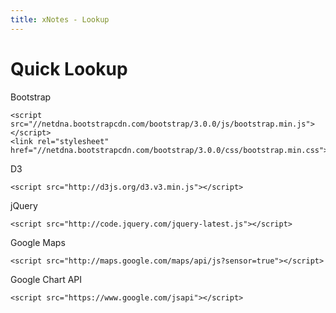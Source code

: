 ```yaml
---
title: xNotes - Lookup
---
```


Quick Lookup
============

Bootstrap

    <script src="//netdna.bootstrapcdn.com/bootstrap/3.0.0/js/bootstrap.min.js"></script>
    <link rel="stylesheet" href="//netdna.bootstrapcdn.com/bootstrap/3.0.0/css/bootstrap.min.css">

D3

    <script src="http://d3js.org/d3.v3.min.js"></script>

jQuery
    
    <script src="http://code.jquery.com/jquery-latest.js"></script>

Google Maps 

    <script src="http://maps.google.com/maps/api/js?sensor=true"></script>

Google Chart API

    <script src="https://www.google.com/jsapi"></script>